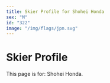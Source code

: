 ```yaml
---
title: Skier Profile for Shohei Honda
sex: "M"
id: "322"
image: "/img/flags/jpn.svg" 
---
```


# Skier Profile

This page is for: Shohei Honda.
    